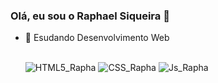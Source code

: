  ### Olá, eu sou o Raphael Siqueira 👋
- 📙 Esudando Desenvolvimento Web


  <div  style="display:inline_block"><br>
    <img alt="HTML5_Rapha" src="https://img.shields.io/badge/HTML5-E34F26?style=for-the-badge&logo=html5&logoColor=white">
    <img alt="CSS_Rapha" src="https://img.shields.io/badge/CSS3-1572B6?style=for-the-badge&logo=css3&logoColor=white">
    <img alt="Js_Rapha" src="https://img.shields.io/badge/JavaScript-323330?style=for-the-badge&logo=javascript&logoColor=F7DF1E">
  </div>


